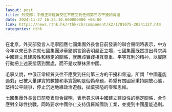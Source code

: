 ```yaml
---
layout: post
title: 外交部：中俄正常經貿交往不應受到任何第三方干擾和脅迫
date: 2024-11-27 16:24:10.000000000 +08:00
link: https://news.rthk.hk/rthk/ch/component/k2/1781075-20241127.htm
categories: rthk
---
```


在北京，外交部發言人毛寧回應七國集團外長會日前發表的聯合聲明時表示，中方今年以來已多次就七國集團涉華錯誤言論表明嚴正立場，七國集團既然提出尋求與中國建立具建設性和穩定的關係，就應該實踐相互尊重、平等互利的精神，以實際行動把上述表態落到實處，而不是攻擊抹黑中國。

毛寧又說，中俄正常經貿交往不應受到任何第三方的干擾和脅迫，所謂「中國產能過剩」已被大量詳實的數據和事實證明是個偽命題，希望有關國家秉持開放心態，堅持公平競爭，停止沉迷地緣政治遊戲，拋棄狹隘的零和思維。

七國集團外長會日前發表聯合聲明，表示尋求與中國建立建設性的穩定關係，合作應對全球性挑戰，同時要求中國停止支持俄羅斯國防工業，並提到中國產能過剩。
